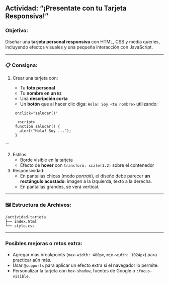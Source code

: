## Actividad: “¡Presentate con tu Tarjeta Responsiva!”

### Objetivo:
Diseñar una **tarjeta personal responsiva** con HTML, CSS y media queries, incluyendo efectos visuales y una pequeña interacción con JavaScript.

---

### 📋 Consigna:

1. Crear una tarjeta con:
   - Tu **foto personal**
   - Tu **nombre en un `h2`**
   - Una **descripción corta**
   - Un **botón** que al hacer clic diga: `Hola! Soy <tu nombre>` utilizando:

   ```
    onclick="saludar()"

     <script>
    function saludar() {
      alert("Hola! Soy ...");
    }
  </script>
   ```
   
2. Estilos:
   - Borde visible en la tarjeta
   - Efecto de **hover** con `transform: scale(1.2)` sobre el contenedor
3. Responsividad:
   - En pantallas chicas (modo *portrait*), el diseño debe parecer **un rectángulo acostado**: imagen a la izquierda, texto a la derecha.
   - En pantallas grandes, se verá vertical.

---

### 🖼️ Estructura de Archivos:
```
/actividad-tarjeta
├── index.html
└── style.css
```

---

### Posibles mejoras o retos extra:
- Agregar más breakpoints (`max-width: 480px`, `min-width: 1024px`) para practicar aún más.
- Usar `@supports` para aplicar un efecto extra si el navegador lo permite.
- Personalizar la tarjeta con `box-shadow`, fuentes de Google o `:focus-visible`.
